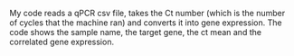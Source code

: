 My code reads a qPCR csv file, takes the Ct number (which is the number of cycles that the machine ran) and converts it into gene expression. 
The code shows the sample name, the target gene, the ct mean and the correlated gene expression. 